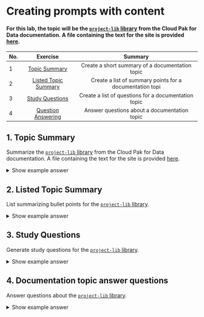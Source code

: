 # Creating prompts with content

#### For this lab, the topic will be the [`project-lib` library](https://dataplatform.cloud.ibm.com/docs/content/wsj/analyze-data/project-lib-python.html) from the Cloud Pak for Data documentation. A file containing the text for the site is provided [here]((/data/project-lib-for-python.txt)).

| No. |                Exercise                 |                         Summary                          |
|-----|:---------------------------------------:|:--------------------------------------------------------:|
| 1   |            [Topic Summary]()            |     Create a short summary of a documentation topic      |
| 2   |   [Listed Topic Summary](#2-rewrite)    | Create a list of summary points for a documentation topi |
| 3   |     [Study Questions](#3-summarize)     |   Create a list of questions for a documentation topic   |
| 4   | [Question Answering](#4-summary-points) |       Answer questions about a documentation topic       |


## 1. Topic Summary

Summarize the [`project-lib` library](https://dataplatform.cloud.ibm.com/docs/content/wsj/analyze-data/project-lib-python.html) from the Cloud Pak for Data documentation. A file containing the text for the site is provided [here]((/data/project-lib-for-python.txt)).

<details> 
<summary> Show example answer </summary>
<img src="../images/week-3-answer-01-summarize.png" alt="Answer" />
</details>


## 2. Listed Topic Summary

List summarizing bullet points for the [`project-lib` library](https://dataplatform.cloud.ibm.com/docs/content/wsj/analyze-data/project-lib-python.html).

<details> 
<summary> Show example answer </summary>
<img src="../images/week-3-answer-02-summary-points.png" alt="Answer" />
</details>

## 3. Study Questions

Generate study questions for the [`project-lib` library](https://dataplatform.cloud.ibm.com/docs/content/wsj/analyze-data/project-lib-python.html).

<details> 
<summary> Show example answer </summary>
<img src="../images/week-3-answer-03-study-questions.png" alt="Answer" />
</details>

## 4. Documentation topic answer questions

Answer questions about the [`project-lib` library](https://dataplatform.cloud.ibm.com/docs/content/wsj/analyze-data/project-lib-python.html).

<details> 
<summary> Show example answer </summary>
<img src="../images/week-3-answer-04-answer-questions.png" alt="Answer" />
</details>




